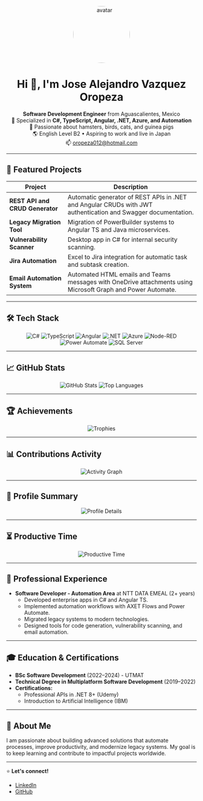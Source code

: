 <!--
  Professional README.md for GitHub profile
  Based on the CV of Jose Alejandro Vazquez Oropeza
-->

<p align="center">
  <img src="https://github.com/NiponNumb.png" alt="avatar" width="150" style="border-radius:50%;" />
</p>

<h1 align="center">Hi 👋, I'm Jose Alejandro Vazquez Oropeza</h1>
<p align="center">
  <strong>Software Development Engineer</strong> from Aguascalientes, Mexico<br/>
  🚀 Specialized in <strong>C#, TypeScript, Angular, .NET, Azure, and Automation</strong><br/>
  🐹 Passionate about hamsters, birds, cats, and guinea pigs<br/>
  🌎 English Level B2 • Aspiring to work and live in Japan<br/>
  📫 <a href="mailto:oropeza012@hotmail.com">oropeza012@hotmail.com</a>
</p>

---

## 📌 Featured Projects

| Project                                    | Description                                                          |
|---------------------------------------------|----------------------------------------------------------------------|
| **REST API and CRUD Generator**            | Automatic generator of REST APIs in .NET and Angular CRUDs with JWT authentication and Swagger documentation. |
| **Legacy Migration Tool**                  | Migration of PowerBuilder systems to Angular TS and Java microservices. |
| **Vulnerability Scanner**                  | Desktop app in C# for internal security scanning. |
| **Jira Automation**                        | Excel to Jira integration for automatic task and subtask creation. |
| **Email Automation System**                | Automated HTML emails and Teams messages with OneDrive attachments using Microsoft Graph and Power Automate. |

---

## 🛠️ Tech Stack

<p align="center">
  <img alt="C#" src="https://img.shields.io/badge/C%23-239120?logo=c-sharp&logoColor=white&style=for-the-badge" />
  <img alt="TypeScript" src="https://img.shields.io/badge/TypeScript-3178C6?logo=typescript&logoColor=white&style=for-the-badge" />
  <img alt="Angular" src="https://img.shields.io/badge/Angular-DD0031?logo=angular&logoColor=white&style=for-the-badge" />
  <img alt=".NET" src="https://img.shields.io/badge/.NET-512BD4?logo=dotnet&logoColor=white&style=for-the-badge" />
  <img alt="Azure" src="https://img.shields.io/badge/Azure-0089D6?logo=microsoftazure&logoColor=white&style=for-the-badge" />
  <img alt="Node-RED" src="https://img.shields.io/badge/Node--RED-00A6A6?logo=node-red&logoColor=white&style=for-the-badge" />
  <img alt="Power Automate" src="https://img.shields.io/badge/Power%20Automate-0066FF?logo=powerautomate&logoColor=white&style=for-the-badge" />
  <img alt="SQL Server" src="https://img.shields.io/badge/SQL%20Server-CC2927?logo=microsoftsqlserver&logoColor=white&style=for-the-badge" />
</p>

---

## 📈 GitHub Stats

<p align="center">
  <img src="https://github-readme-stats.vercel.app/api?username=NiponNumb&theme=dark&show_icons=true&count_private=true" alt="GitHub Stats" />
  <img src="https://github-readme-stats.vercel.app/api/top-langs/?username=NiponNumb&theme=dark&layout=compact" alt="Top Languages" />
</p>

---

## 🏆 Achievements

<p align="center">
  <img src="https://github-profile-trophy.vercel.app/?username=NiponNumb&theme=dark&margin-w=15&column=4" alt="Trophies" />
</p>

---

## 📊 Contributions Activity

<p align="center">
  <img src="https://github-readme-activity-graph.vercel.app/graph?username=NiponNumb&theme=github-compact" alt="Activity Graph" />
</p>

---

## 🧩 Profile Summary

<p align="center">
  <img src="https://github-profile-summary-cards.vercel.app/api/cards/profile-details?username=NiponNumb&theme=github_dark" alt="Profile Details" />
</p>

---

## ⏳ Productive Time

<p align="center">
  <img src="https://github-profile-summary-cards.vercel.app/api/cards/productive-time?username=NiponNumb&theme=github_dark&utcOffset=8" alt="Productive Time" />
</p>

---

## 💼 Professional Experience

- **Software Developer - Automation Area** at NTT DATA EMEAL (2+ years)
  - Developed enterprise apps in C# and Angular TS.
  - Implemented automation workflows with AXET Flows and Power Automate.
  - Migrated legacy systems to modern technologies.
  - Designed tools for code generation, vulnerability scanning, and email automation.

---

## 🎓 Education & Certifications

- **BSc Software Development** (2022–2024) - UTMAT
- **Technical Degree in Multiplatform Software Development** (2019–2022)
- **Certifications:**
  - Professional APIs in .NET 8+ (Udemy)
  - Introduction to Artificial Intelligence (IBM)

---

## 🌟 About Me

I am passionate about building advanced solutions that automate processes, improve productivity, and modernize legacy systems. My goal is to keep learning and contribute to impactful projects worldwide.

---

⭐ **Let's connect!**
- [LinkedIn](https://www.linkedin.com/in/jose-alejandro-v-428499106/)
- [GitHub](https://github.com/NiponNumb)
